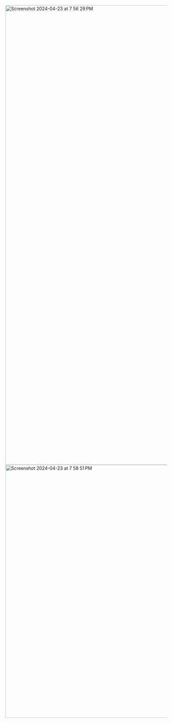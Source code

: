 <img width="1437" alt="Screenshot 2024-04-23 at 7 56 29 PM" src="https://github.com/juanosorio0219/ci-github-2024-1/assets/80568091/bf350d63-1287-46b2-b694-9baed5e30359">

<img width="791" alt="Screenshot 2024-04-23 at 7 58 51 PM" src="https://github.com/juanosorio0219/ci-github-2024-1/assets/80568091/0a5dae8a-8ca8-441b-801c-c9b7d0b803b6">
